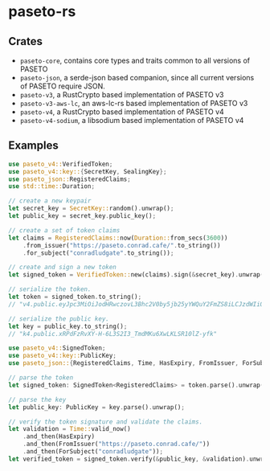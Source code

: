 # paseto-rs

## Crates

* `paseto-core`, contains core types and traits common to all versions of PASETO
* `paseto-json`, a serde-json based companion, since all current versions of PASETO require JSON.
* `paseto-v3`, a RustCrypto based implementation of PASETO v3
* `paseto-v3-aws-lc`, an aws-lc-rs based implementation of PASETO v3
* `paseto-v4`, a RustCrypto based implementation of PASETO v4
* `paseto-v4-sodium`, a libsodium based implementation of PASETO v4

## Examples

```rust
use paseto_v4::VerifiedToken;
use paseto_v4::key::{SecretKey, SealingKey};
use paseto_json::RegisteredClaims;
use std::time::Duration;

// create a new keypair
let secret_key = SecretKey::random().unwrap();
let public_key = secret_key.public_key();

// create a set of token claims
let claims = RegisteredClaims::now(Duration::from_secs(3600))
    .from_issuer("https://paseto.conrad.cafe/".to_string())
    .for_subject("conradludgate".to_string());

// create and sign a new token
let signed_token = VerifiedToken::new(claims).sign(&secret_key).unwrap();

// serialize the token.
let token = signed_token.to_string();
// "v4.public.eyJpc3MiOiJodHRwczovL3Bhc2V0by5jb25yYWQuY2FmZS8iLCJzdWIiOiJjb25yYWRsdWRnYXRlIiwiYXVkIjpudWxsLCJleHAiOiIyMDI1LTA5LTIwVDEyOjAxOjEzLjcyMjQ3OVoiLCJuYmYiOiIyMDI1LTA5LTIwVDExOjAxOjEzLjcyMjQ3OVoiLCJpYXQiOiIyMDI1LTA5LTIwVDExOjAxOjEzLjcyMjQ3OVoiLCJqdGkiOm51bGx9N7O1CAXQpQ3rpxhq6xFZt32z27VSL8suiek38-5W4LRGr1tDmKcP0_xrlp5-kdE6o7B_K8KU-6Fwmu0hzrkiDQ"

// serialize the public key.
let key = public_key.to_string();
// "k4.public.xRPdFzRvXY-H-6L3S2I3_TmdMKu6XwLKLSR10lZ-yfk"
```

```rust
use paseto_v4::SignedToken;
use paseto_v4::key::PublicKey;
use paseto_json::{RegisteredClaims, Time, HasExpiry, FromIssuer, ForSubject, Validate};

// parse the token
let signed_token: SignedToken<RegisteredClaims> = token.parse().unwrap();

// parse the key
let public_key: PublicKey = key.parse().unwrap();

// verify the token signature and validate the claims.
let validation = Time::valid_now()
    .and_then(HasExpiry)
    .and_then(FromIssuer("https://paseto.conrad.cafe/"))
    .and_then(ForSubject("conradludgate"));
let verified_token = signed_token.verify(&public_key, &validation).unwrap();
```
